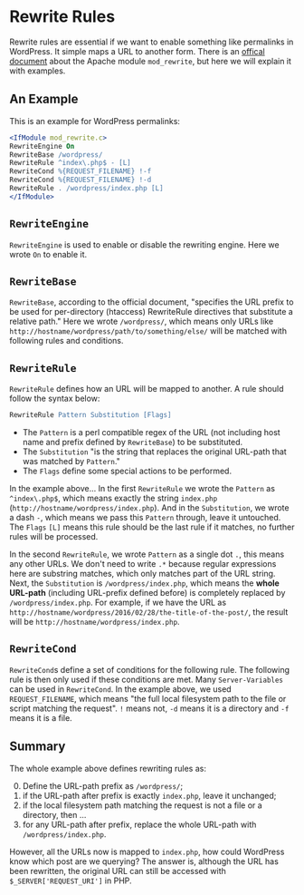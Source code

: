 # Rewrite Rules

Rewrite rules are essential if we want to enable something like permalinks in WordPress. It simple maps a URL to another form. There is an [offical document](http://httpd.apache.org/docs/current/mod/mod_rewrite.html) about the Apache module `mod_rewrite`, but here we will explain it with examples.

## An Example

This is an example for WordPress permalinks:

  ```apache
<IfModule mod_rewrite.c>
RewriteEngine On
RewriteBase /wordpress/
RewriteRule ^index\.php$ - [L]
RewriteCond %{REQUEST_FILENAME} !-f
RewriteCond %{REQUEST_FILENAME} !-d
RewriteRule . /wordpress/index.php [L]
</IfModule>
  ```

## `RewriteEngine`

`RewriteEngine` is used to enable or disable the rewriting engine. Here we wrote `On` to enable it.

## `RewriteBase`

`RewriteBase`, according to the official document, "specifies the URL prefix to be used for per-directory (htaccess) RewriteRule directives that substitute a relative path." Here we wrote `/wordpress/`, which means only URLs like `http://hostname/wordpress/path/to/something/else/` will be matched with following rules and conditions.

## `RewriteRule`

`RewriteRule` defines how an URL will be mapped to another. A rule should follow the syntax below:

  ```apache
RewriteRule Pattern Substitution [Flags]
  ```

  * The `Pattern` is a perl compatible regex of the URL (not including host name and prefix defined by `RewriteBase`) to be substituted.
  * The `Substitution` "is the string that replaces the original URL-path that was matched by `Pattern`."
  * The `Flags` define some special actions to be performed.

In the example above... In the first `RewriteRule` we wrote the `Pattern` as `^index\.php$`, which means exactly the string `index.php` (`http://hostname/wordpress/index.php`). And in the `Substitution`, we wrote a dash `-`, which means we pass this `Pattern` through, leave it untouched. The `Flags` `[L]` means this rule should be the last rule if it matches, no further rules will be processed.

In the second `RewriteRule`, we wrote `Pattern` as a single dot `.`, this means any other URLs. We don't need to write `.*` because regular expressions here are substring matches, which only matches part of the URL string. Next, the `Substitution` is `/wordpress/index.php`, which means the __whole URL-path__ (including URL-prefix defined before) is completely replaced by `/wordpress/index.php`. For example, if we have the URL as `http://hostname/wordpress/2016/02/28/the-title-of-the-post/`, the result will be `http://hostname/wordpress/index.php`.

## `RewriteCond`

`RewriteCond`s define a set of conditions for the following rule. The following rule is then only used if these conditions are met. Many `Server-Variables` can be used in `RewriteCond`. In the example above, we used `REQUEST_FILENAME`, which means "the full local filesystem path to the file or script matching the request". `!` means not, `-d` means it is a directory and `-f` means it is a file.

## Summary

The whole example above defines rewriting rules as:

  0. Define the URL-path prefix as `/wordpress/`;
  1. if the URL-path after prefix is exactly `index.php`, leave it unchanged;
  2. if the local filesystem path matching the request is not a file or a directory, then ...
  3. for any URL-path after prefix, replace the whole URL-path with `/wordpress/index.php`.

However, all the URLs now is mapped to `index.php`, how could WordPress know which post are we querying? The answer is, although the URL has been rewritten, the original URL can still be accessed with `$_SERVER['REQUEST_URI']` in PHP.
